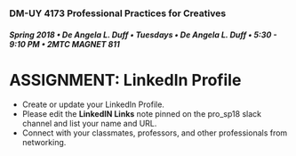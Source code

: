 ### DM-UY 4173 Professional Practices for Creatives
##### Spring 2018 • De Angela L. Duff • Tuesdays • De Angela L. Duff • 5:30 - 9:10 PM • 2MTC MAGNET 811

# ASSIGNMENT: LinkedIn Profile

* Create or update your LinkedIn Profile. 
* Please edit the **LinkedIN Links** note pinned on the pro_sp18 slack channel and list your name and URL.
* Connect with your classmates, professors, and other professionals from networking.



